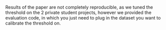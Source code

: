Results of the paper are not completely reproducible, as we tuned the threshold on the 2 private student projects, however we provided the evaluation code, in which you just need to plug in the dataset you want to calibrate the threshold on.